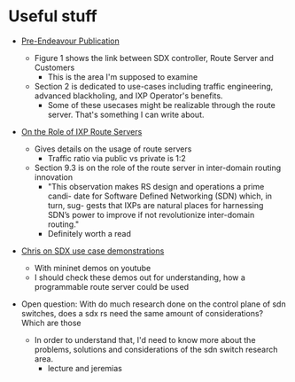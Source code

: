 Useful stuff
============

- [Pre-Endeavour Publication](https://www.h2020-endeavour.eu/sites/www.h2020-endeavour.eu/files/u69/endeavour-UC.commmag.pdf)
    - Figure 1 shows the link between SDX controller, Route Server and Customers
        - This is the area I'm supposed to examine
    - Section 2 is dedicated to use-cases including traffic engineering, advanced blackholing, and IXP Operator's benefits.
        - Some of these usecases might be realizable through the route server. That's something I can write about.
- [On the Role of IXP Route Servers](https://conferences2.sigcomm.org/imc/2014/papers/p31.pdf)
    - Gives details on the usage of route servers 
        - Traffic ratio via public vs private is 1:2
    - Section 9.3 is on the role of the route server in inter-domain routing innovation
        - "This observation makes RS design and operations a prime candi-
date for Software Defined Networking (SDN) which, in turn, sug-
gests that IXPs are natural places for harnessing SDN’s power to
improve if not revolutionize inter-domain routing."
        - Definitely worth a read
- [Chris on SDX use case demonstrations](http://delivery.acm.org/10.1145/3070000/3060601/p181-Dietzel.pdf?ip=130.83.200.199&id=3060601&acc=ACTIVE%20SERVICE&key=2BA2C432AB83DA15%2E24DDBA2ADC8180AB%2E4D4702B0C3E38B35%2E4D4702B0C3E38B35&__acm__=1541512209_3c316d81ac5093d609ac57e27ae8880e)
    - With mininet demos on youtube
    - I should check these demos out for understanding, how a programmable route server could be used
    
- Open question: With do much research done on the control plane of sdn switches, does a sdx rs need the same amount of considerations? Which are those
    - In order to understand that, I'd need to know more about the problems, solutions and considerations of the sdn switch research area.
        - lecture and jeremias    
    


